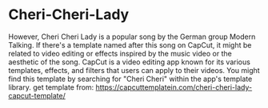 # Cheri-Cheri-Lady
However, Cheri Cheri Lady is a popular song by the German group Modern Talking. If there's a template named after this song on CapCut, it might be related to video editing or effects inspired by the music video or the aesthetic of the song. CapCut is a video editing app known for its various templates, effects, and filters that users can apply to their videos. You might find this template by searching for "Cheri Cheri" within the app's template library. get template from: https://capcuttemplatein.com/cheri-cheri-lady-capcut-template/
